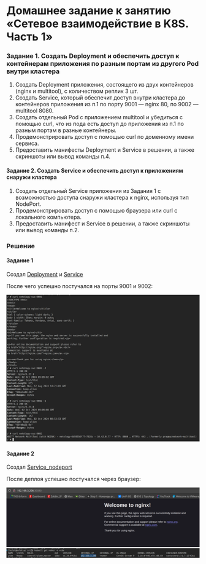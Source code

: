 # Домашнее задание к занятию «Сетевое взаимодействие в K8S. Часть 1»

### Задание 1. Создать Deployment и обеспечить доступ к контейнерам приложения по разным портам из другого Pod внутри кластера
  1. Создать Deployment приложения, состоящего из двух контейнеров (nginx и multitool), с количеством реплик 3 шт.
  2. Создать Service, который обеспечит доступ внутри кластера до контейнеров приложения из п.1 по порту 9001 — nginx 80, по 9002 — multitool 8080.
  3. Создать отдельный Pod с приложением multitool и убедиться с помощью curl, что из пода есть доступ до приложения из п.1 по разным портам в разные контейнеры.
  4. Продемонстрировать доступ с помощью curl по доменному имени сервиса.
  5. Предоставить манифесты Deployment и Service в решении, а также скриншоты или вывод команды п.4.
#### Задание 2. Создать Service и обеспечить доступ к приложениям снаружи кластера
  1. Создать отдельный Service приложения из Задания 1 с возможностью доступа снаружи кластера к nginx, используя тип NodePort.
  2. Продемонстрировать доступ с помощью браузера или curl с локального компьютера.
  3. Предоставить манифест и Service в решении, а также скриншоты или вывод команды п.2.
### Решение

#### Задание 1
Создал [Deployment](https://github.com/gemeral68/devops_netology/blob/main/micros-homeworks/12-04-kuber-network01/src/deployment.yml) и [Service](https://github.com/gemeral68/devops_netology/blob/main/micros-homeworks/12-04-kuber-network01/src/svc.yml)

 После чего успешно постучался на порты 9001 и 9002:
 
![Image alt](https://github.com/gemeral68/devops_netology/blob/main/micros-homeworks/12-04-kuber-network01/images/Screenshot%20From%202024-10-02%2012-10-00.png)

#### Задание 2
Создал [Service_nodeport](https://github.com/gemeral68/devops_netology/blob/main/micros-homeworks/12-04-kuber-network01/src/svc_nodeport.yml)

После деплоя успешно постучался через браузер:

![Image alt](https://github.com/gemeral68/devops_netology/blob/main/micros-homeworks/12-04-kuber-network01/images/Screenshot%20From%202024-10-02%2012-15-34.png)
![Image alt](https://github.com/gemeral68/devops_netology/blob/main/micros-homeworks/12-04-kuber-network01/images/Screenshot%20From%202024-10-02%2012-15-54.png)
